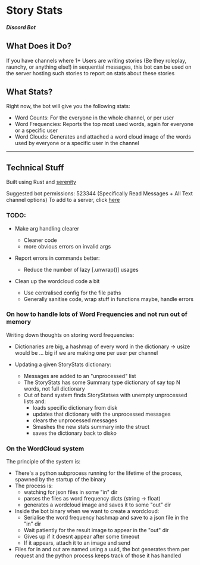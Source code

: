 # Story Stats
#### *Discord Bot*

## What Does it Do?
If you have channels where 1+ Users are writing stories (Be they roleplay, raunchy, or anything else!) in sequential messages,
this bot can be used on the server hosting such stories to report on stats about these stories

## What Stats?

Right now, the bot will give you the following stats:
* Word Counts: For the everyone in the whole channel, or per user
* Word Frequencies: Reports the top most used words, again for everyone or a specific user
* Word Clouds: Generates and attached a word cloud image of the words used by everyone or a specific user in the channel 

---

## Technical Stuff
Built using Rust and [serenity](https://github.com/serenity-rs/serenity)

Suggested bot permissions: 523344 (Specifically Read Messages + All Text channel options)
To add to a server, click [here](https://discord.com/api/oauth2/authorize?client_id=805918656622100500&permissions=523344&scope=bot)


### TODO:
* Make arg handling clearer
  * Cleaner code
  * more obvious errors on invalid args
  
* Report errors in commands better:
  * Reduce the number of lazy [.unwrap()] usages
  
* Clean up the wordcloud code a bit
  * Use centralised config for the file paths
  * Generally sanitise code, wrap stuff in functions maybe, handle errors

### On how to handle lots of Word Frequencies and not run out of memory
Writing down thoughts on storing word frequencies:
* Dictionaries are big, a hashmap of every word in the dictionary -> usize would be ... big if we are making one per user per channel

* Updating a given StoryStats dictionary:
  * Messages are added to an "unprocessed" list
  * The StoryStats has some Summary type dictionary of say top N words, not full dictionary
  * Out of band system finds StoryStatses with unempty unprocessed lists and:
    * loads specific dictionary from disk
    * updates that dictionary with the unprocessed messages
    * clears the unprocessed messages
    * Smashes the new stats summary into the struct
    * saves the dictionary back to disko
  
### On the WordCloud system
The principle of the system is:
* There's a python subprocess running for the lifetime of the process, spawned by the startup of the binary
* The process is:
  * watching for json files in some "in" dir
  * parses the files as word frequency dicts (string -> float)
  * generates a wordcloud image and saves it to some "out" dir
* Inside the bot binary when we want to create a wordcloud:
  * Serialise the word frequency hashmap and save to a json file in the "in" dir
  * Wait patiently for the result image to appear in the "out" dir
  * Gives up if it doesnt appear after some timeout
  * If it appears, attach it to an image and send
* Files for in and out are named using a uuid, the bot generates them per request and the python process keeps track of those it has handled
